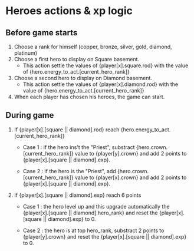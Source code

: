 # Heroes actions & xp logic

## Before game starts

1) Choose a rank for himself (copper, bronze, silver, gold, diamond, platinum)
2) Choose a first hero to display on Square basement.
    - This action settle the values of {player[x].square.rod} with the value of {hero.energy_to_act.[current_hero_rank]}
3) Choose a second hero to display on Diamond basement.
    - This action settle the values of {player[x].diamond.rod} with the value of {hero.energy_to_act.[current_hero_rank]}
4) When each player has chosen his heroes, the game can start.

## During game

1) If {player[x].[square || diamond].rod} reach {hero.energy_to_act.[current_hero_rank]}

    - Case 1 : if the hero ins't the "Priest", substract {hero.crown.[current_hero_rank]} value to {player[y].crown} and add 2 points to {player[x].[square || diamond].exp}.

    - Case 2 : if the hero is the "Priest", add {hero.crown.[current_hero_rank]} value to {player[x].crown} and add 2 points to {player[x].[square || diamond].exp}.

2) If {player[x].[square || diamond].exp} reach 6 points

    - Case 1 : the hero level up and this upgrade automatically the {player[x].[square || diamond].hero_rank} and reset the {player[x].[square || diamond].exp} to 0.

    - Case 2 : the hero is at top hero_rank, substract 2 points to {player[y].crown} and reset the {player[x].[square || diamond].exp} to 0.
